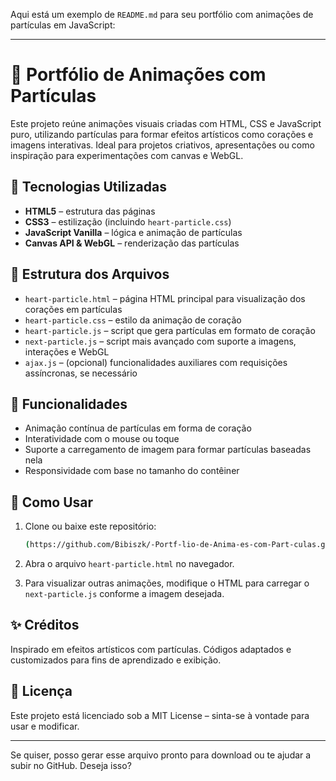 Aqui está um exemplo de `README.md` para seu portfólio com animações de partículas em JavaScript:

---

# 💖 Portfólio de Animações com Partículas

Este projeto reúne animações visuais criadas com HTML, CSS e JavaScript puro, utilizando partículas para formar efeitos artísticos como corações e imagens interativas. Ideal para projetos criativos, apresentações ou como inspiração para experimentações com canvas e WebGL.

## 🔧 Tecnologias Utilizadas

* **HTML5** – estrutura das páginas
* **CSS3** – estilização (incluindo `heart-particle.css`)
* **JavaScript Vanilla** – lógica e animação de partículas
* **Canvas API & WebGL** – renderização das partículas

## 📁 Estrutura dos Arquivos

* `heart-particle.html` – página HTML principal para visualização dos corações em partículas
* `heart-particle.css` – estilo da animação de coração
* `heart-particle.js` – script que gera partículas em formato de coração
* `next-particle.js` – script mais avançado com suporte a imagens, interações e WebGL
* `ajax.js` – (opcional) funcionalidades auxiliares com requisições assíncronas, se necessário

## 🎯 Funcionalidades

* Animação contínua de partículas em forma de coração
* Interatividade com o mouse ou toque
* Suporte a carregamento de imagem para formar partículas baseadas nela
* Responsividade com base no tamanho do contêiner

## 🚀 Como Usar

1. Clone ou baixe este repositório:

   ```bash
   (https://github.com/Bibiszk/-Portf-lio-de-Anima-es-com-Part-culas.git)
   ```
2. Abra o arquivo `heart-particle.html` no navegador.
3. Para visualizar outras animações, modifique o HTML para carregar o `next-particle.js` conforme a imagem desejada.


## ✨ Créditos

Inspirado em efeitos artísticos com partículas. Códigos adaptados e customizados para fins de aprendizado e exibição.

## 📄 Licença

Este projeto está licenciado sob a MIT License – sinta-se à vontade para usar e modificar.

---

Se quiser, posso gerar esse arquivo pronto para download ou te ajudar a subir no GitHub. Deseja isso?
